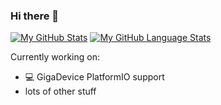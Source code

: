 ### Hi there 👋

[![My GitHub Stats](https://github-readme-stats.vercel.app/api/?username=maxgerhardt&count_private=true&theme=tokyonight&show_icons=true)]()
[![My GitHub Language Stats](https://github-readme-stats.vercel.app/api/top-langs/?username=maxgerhardt&langs_count=5&theme=tokyonight&layout=compact)]()

Currently working on:
- 💻 GigaDevice PlatformIO support
- lots of other stuff
